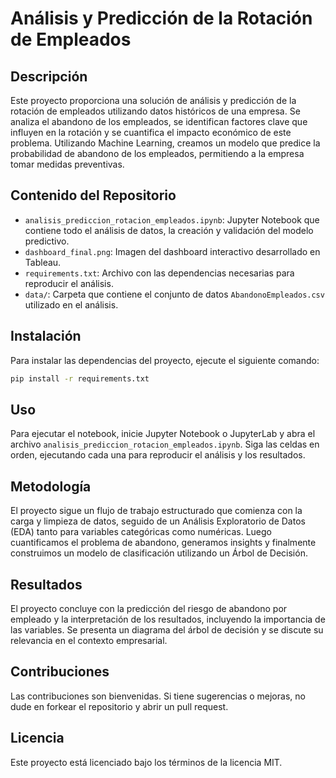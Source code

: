 
# Análisis y Predicción de la Rotación de Empleados

## Descripción
Este proyecto proporciona una solución de análisis y predicción de la rotación de empleados utilizando datos históricos de una empresa. Se analiza el abandono de los empleados, se identifican factores clave que influyen en la rotación y se cuantifica el impacto económico de este problema. Utilizando Machine Learning, creamos un modelo que predice la probabilidad de abandono de los empleados, permitiendo a la empresa tomar medidas preventivas.

## Contenido del Repositorio
- `analisis_prediccion_rotacion_empleados.ipynb`: Jupyter Notebook que contiene todo el análisis de datos, la creación y validación del modelo predictivo.
- `dashboard_final.png`: Imagen del dashboard interactivo desarrollado en Tableau.
- `requirements.txt`: Archivo con las dependencias necesarias para reproducir el análisis.
- `data/`: Carpeta que contiene el conjunto de datos `AbandonoEmpleados.csv` utilizado en el análisis.

## Instalación
Para instalar las dependencias del proyecto, ejecute el siguiente comando:
```bash
pip install -r requirements.txt
```

## Uso
Para ejecutar el notebook, inicie Jupyter Notebook o JupyterLab y abra el archivo `analisis_prediccion_rotacion_empleados.ipynb`. Siga las celdas en orden, ejecutando cada una para reproducir el análisis y los resultados.

## Metodología
El proyecto sigue un flujo de trabajo estructurado que comienza con la carga y limpieza de datos, seguido de un Análisis Exploratorio de Datos (EDA) tanto para variables categóricas como numéricas. Luego cuantificamos el problema de abandono, generamos insights y finalmente construimos un modelo de clasificación utilizando un Árbol de Decisión.

## Resultados
El proyecto concluye con la predicción del riesgo de abandono por empleado y la interpretación de los resultados, incluyendo la importancia de las variables. Se presenta un diagrama del árbol de decisión y se discute su relevancia en el contexto empresarial.

## Contribuciones
Las contribuciones son bienvenidas. Si tiene sugerencias o mejoras, no dude en forkear el repositorio y abrir un pull request.

## Licencia
Este proyecto está licenciado bajo los términos de la licencia MIT.
